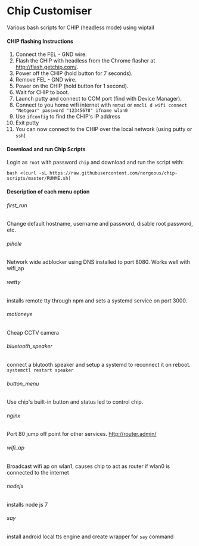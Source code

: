 # Chip Customiser
Various bash scripts for CHIP (headless mode) using wiptail

#### CHIP flashing Instructions
1. Connect the FEL - GND wire.
2. Flash the CHIP with headless from the Chrome flasher at http://flash.getchip.com/.
3. Power off the CHIP (hold button for 7 seconds).
4. Remove FEL - GND wire.
5. Power on the CHIP (hold button for 1 second).
6. Wait for CHIP to boot.
7. Launch putty and connect to COM port (find with Device Manager).
8. Connect to you home wifi internet with ```nmtui``` or ```nmcli d wifi connect "Netgear" password "12345678" ifname wlan0```
9. Use `ifconfig` to find the CHIP's IP address
10. Exit putty
11. You can now connect to the CHIP over the local network (using putty or `ssh`)

#### Download and run Chip Scripts
Login as `root` with password `chip` and download and run the script with:
```
bash <(curl -sL https://raw.githubusercontent.com/norgeous/chip-scripts/master/RUNME.sh)
```

#### Description of each menu option

###### first_run
Change default hostname, username and password, disable root password, etc.

###### pihole
Network wide adblocker using DNS installed to port 8080. Works well with wifi_ap

###### wetty
installs remote tty through npm and sets a systemd service on port 3000.

###### motioneye
Cheap CCTV camera

###### bluetooth_speaker
connect a blutooth speaker and setup a systemd to reconnect it on reboot.
`systemctl restart speaker`

###### button_menu
Use chip's built-in button and status led to control chip.

###### nginx
Port 80 jump off point for other services. http://router.admin/

###### wifi_ap
Broadcast wifi ap on wlan1, causes chip to act as router if wlan0 is connected to the internet

###### nodejs
installs node js 7

###### say
install android local tts engine and create wrapper for `say` command
